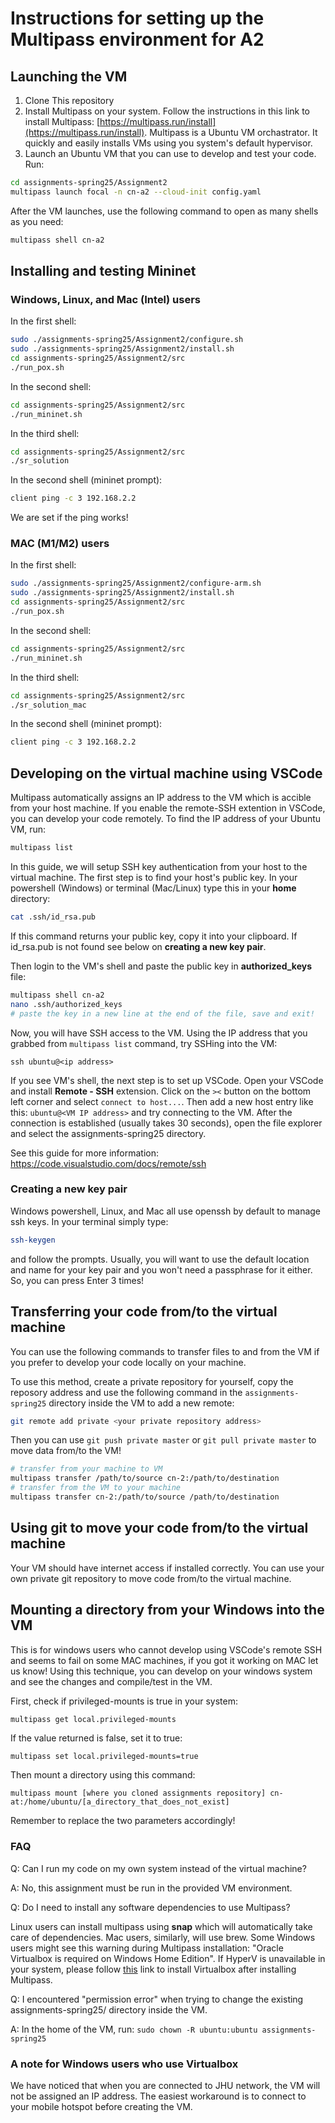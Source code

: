 # Instructions for setting up the Multipass environment for A2

## Launching the VM

1. Clone This repository
2. Install Multipass on your system. Follow the instructions in this link to install Multipass: [https://multipass.run/install](https://multipass.run/install).
Multipass is a Ubuntu VM orchastrator. It quickly and easily installs VMs using you system's default hypervisor.
3. Launch an Ubuntu VM that you can use to develop and test your code. Run: 
```bash
cd assignments-spring25/Assignment2
multipass launch focal -n cn-a2 --cloud-init config.yaml
```
After the VM launches, use the following command to open as many shells as you need:
```bash
multipass shell cn-a2
```
## Installing and testing Mininet

### Windows, Linux, and Mac (Intel) users

In the first shell:
```bash
sudo ./assignments-spring25/Assignment2/configure.sh
sudo ./assignments-spring25/Assignment2/install.sh
cd assignments-spring25/Assignment2/src
./run_pox.sh
```

In the second shell:
```bash
cd assignments-spring25/Assignment2/src
./run_mininet.sh
```

In the third shell:
```bash
cd assignments-spring25/Assignment2/src
./sr_solution
```

In the second shell (mininet prompt):
```bash
client ping -c 3 192.168.2.2
```

We are set if the ping works!

### MAC (M1/M2) users

In the first shell:
```bash
sudo ./assignments-spring25/Assignment2/configure-arm.sh
sudo ./assignments-spring25/Assignment2/install.sh
cd assignments-spring25/Assignment2/src
./run_pox.sh
```

In the second shell:
```bash
cd assignments-spring25/Assignment2/src
./run_mininet.sh
```

In the third shell:
```bash
cd assignments-spring25/Assignment2/src
./sr_solution_mac
```

In the second shell (mininet prompt):
```bash
client ping -c 3 192.168.2.2
```


## Developing on the virtual machine using VSCode
Multipass automatically assigns an IP address to the VM which is accible from your host machine. If you enable the remote-SSH extention in VSCode, you can develop your code remotely.
To find the IP address of your Ubuntu VM, run:

```bash
multipass list
```

In this guide, we will setup SSH key authentication from your host to the virtual machine.
The first step is to find your host's public key.
In your powershell (Windows) or terminal (Mac/Linux) type this in your **home** directory:
```bash
cat .ssh/id_rsa.pub
```
If this command returns your public key, copy it into your clipboard. If id_rsa.pub is not found see below on **creating a new key pair**.

Then login to the VM's shell and paste the public key in **authorized_keys** file:
```bash
multipass shell cn-a2
nano .ssh/authorized_keys
# paste the key in a new line at the end of the file, save and exit!
```
Now, you will have SSH access to the VM. Using the IP address that you grabbed from ```multipass list``` command, try SSHing into the VM:
```
ssh ubuntu@<ip address>
```
If you see VM's shell, the next step is to set up VSCode. Open your VSCode and install **Remote - SSH** extension. Click on the `><` button on the bottom left corner and select `connect to host...`.
Then add a new host entry like this: `ubuntu@<VM IP address>` and try connecting to the VM. After the connection is established (usually takes 30 seconds), open the file explorer and select the assignments-spring25 directory. 


See this guide for more information: https://code.visualstudio.com/docs/remote/ssh

### Creating a new key pair
Windows powershell, Linux, and Mac all use openssh by default to manage ssh keys. In your terminal simply type:
```bash
ssh-keygen
```
and follow the prompts. Usually, you will want to use the default location and name for your key pair and you won't need a passphrase for it either. So, you can press Enter 3 times!

## Transferring your code from/to the virtual machine
You can use the following commands to transfer files to and from the VM if you prefer to develop your code locally on your machine.

To use this method, create a private repository for yourself, copy the reposory address and use the following command in the `assignments-spring25` directory inside the VM to add a new remote:

```bash
git remote add private <your private repository address>
```

Then you can use ```git push private master``` or ```git pull private master``` to move data from/to the VM!


```bash
# transfer from your machine to VM
multipass transfer /path/to/source cn-2:/path/to/destination
# transfer from the VM to your machine
multipass transfer cn-2:/path/to/source /path/to/destination
```

## Using git to move your code from/to the virtual machine
Your VM should have internet access if installed correctly. You can use your own private git repository to move code from/to the virtual machine.

## Mounting a directory from your Windows into the VM 
This is for windows users who cannot develop using VSCode's remote SSH and seems to fail on some MAC machines, if you got it working on MAC let us know!
Using this technique, you can develop on your windows system and see the changes and compile/test in the VM.

First, check if privileged-mounts is true in your system:

```bash
multipass get local.privileged-mounts
```

If the value returned is false, set it to true:
```
multipass set local.privileged-mounts=true
```
Then mount a directory using this command:

```
multipass mount [where you cloned assignments repository] cn-at:/home/ubuntu/[a_directory_that_does_not_exist]
```
Remember to replace the two parameters accordingly!

### FAQ
Q: Can I run my code on my own system instead of the virtual machine?

A: No, this assignment must be run in the provided VM environment.

Q: Do I need to install any software dependencies to use Multipass?

Linux users can install multipass using **snap** which will automatically take care of dependencies. Mac users, similarly, will use brew. Some Windows users might see this warning during Multipass installation: "Oracle Virtualbox is required on Windows Home Edition". If HyperV is unavailable in your system, please follow [this](https://www.virtualbox.org/wiki/Downloads) link to install Virtualbox after installing Multipass. 

Q: I encountered "permission error" when trying to change the existing assignments-spring25/ directory inside the VM.

A: In the home of the VM, run: `sudo chown -R ubuntu:ubuntu assignments-spring25`

### A note for Windows users who use Virtualbox
We have noticed that when you are connected to JHU network, the VM will not be assigned an IP address. The easiest workaround is to connect to your mobile hotspot before creating the VM. 
